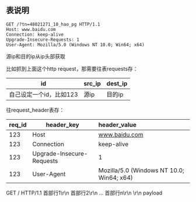 ## 表说明

```
GET /?tn=48021271_10_hao_pg HTTP/1.1
Host: www.baidu.com
Connection: keep-alive
Upgrade-Insecure-Requests: 1
User-Agent: Mozilla/5.0 (Windows NT 10.0; Win64; x64)
```

源ip和目的ip从ip头部获取

比如抓到上面这个http request，那需要往表requests存：

| id   | src_ip | dest_ip                |
| ------- | ------ | :--------------------- |
| 自己设定一个id，比如123 | 源ip | 目的ip |

往request_header表存：

| req_id | header_key | header_value |
| ---- | ------ | :--------------------- |
|123|Host|www.baidu.com|
|123|Connection|keep-alive|
|123|Upgrade-Insecure-Requests|1|
|123|User-Agent|Mozilla/5.0 (Windows NT 10.0; Win64; x64)|

GET / HTTP/1.1
首部行1\r\n
首部行2\r\n
...
首部行n\r\n
\r\n
payload